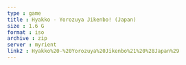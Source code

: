 ```yaml
---
type : game
title : Hyakko - Yorozuya Jikenbo! (Japan)
size : 1.6 G
format : iso
archive : zip
server : myrient
link2 : Hyakko%20-%20Yorozuya%20Jikenbo%21%20%28Japan%29
---
```

